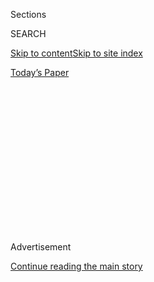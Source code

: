 <div id="app">

<div>

<div>

<div>

<div class="NYTAppHideMasthead css-1q2w90k e1suatyy0">

<div class="section css-ui9rw0 e1suatyy2">

<div class="css-eph4ug er09x8g0">

<div class="css-6n7j50">

</div>

<span class="css-1dv1kvn">Sections</span>

<div class="css-10488qs">

<span class="css-1dv1kvn">SEARCH</span>

</div>

[Skip to content](#site-content)[Skip to site
index](#site-index)

</div>

<div class="css-10698na e1huz5gh0">

</div>

</div>

<div id="masthead-bar-one" class="section hasLinks css-15hmgas e1csuq9d3">

<div class="css-uqyvli e1csuq9d0">

</div>

<div class="css-1uqjmks e1csuq9d1">

</div>

<div class="css-9e9ivx">

[](https://myaccount.nytimes3xbfgragh.onion/auth/login?response_type=cookie&client_id=vi)

</div>

<div class="css-1bvtpon e1csuq9d2">

[Today’s
Paper](https://www.nytimes3xbfgragh.onion/section/todayspaper)

</div>

</div>

</div>

</div>

<div data-aria-hidden="false">

<div id="site-content" data-role="main">

<div>

<div class="css-1aor85t" style="opacity:0.000000001;z-index:-1;visibility:hidden">

<div class="css-1hqnpie">

<div class="css-epjblv">

<span class="css-17xtcya">[Opinion](/section/opinion)</span><span class="css-x15j1o">|</span><span class="css-fwqvlz">The
World Is Taking Pity on
Us</span>

</div>

<div class="css-k008qs">

<div class="css-1iwv8en">

<span class="css-18z7m18"></span>

<div>

</div>

</div>

<span class="css-1n6z4y">https://nyti.ms/2We4esb</span>

<div class="css-1705lsu">

<div class="css-4xjgmj">

<div class="css-4skfbu" data-role="toolbar" data-aria-label="Social Media Share buttons, Save button, and Comments Panel with current comment count" data-testid="share-tools">

  - 
  - 
  - 
  - 
    
    <div class="css-6n7j50">
    
    </div>

  - 
  - 

</div>

</div>

</div>

</div>

</div>

</div>

<div class="css-13pd83m">

</div>

<div id="top-wrapper" class="css-1sy8kpn">

<div id="top-slug" class="css-l9onyx">

Advertisement

</div>

[Continue reading the main
story](#after-top)

<div class="ad top-wrapper" style="text-align:center;height:100%;display:block;min-height:250px">

<div id="top" class="place-ad" data-position="top" data-size-key="top">

</div>

</div>

<div id="after-top">

</div>

</div>

<div>

<div class="css-v5btjw etb61u70">

<div class="css-v05ibm etb61u71">

[Opinion](/section/opinion)

</div>

</div>

<div id="sponsor-wrapper" class="css-1hyfx7x">

<div id="sponsor-slug" class="css-19vbshk">

Supported by

</div>

[Continue reading the main
story](#after-sponsor)

<div id="sponsor" class="ad sponsor-wrapper" style="text-align:center;height:100%;display:block">

</div>

<div id="after-sponsor">

</div>

</div>

<div class="css-186x18t">

</div>

<div class="css-1vkm6nb ehdk2mb0">

# The World Is Taking Pity on Us

</div>

Will American prestige ever recover?

<div class="css-18e8msd">

<div class="css-vp77d3 epjyd6m0">

<div class="css-1p10dcb ey68jwv0" data-aria-hidden="true">

[![Timothy
Egan](https://static01.graylady3jvrrxbe.onion/images/2018/05/11/opinion/timothy-egan/timothy-egan-thumbLarge.png
"Timothy Egan")](https://www.nytimes3xbfgragh.onion/by/timothy-egan)

</div>

<div class="css-1baulvz">

By [<span class="css-1baulvz last-byline" itemprop="name">Timothy
Egan</span>](https://www.nytimes3xbfgragh.onion/by/timothy-egan)

<div class="css-8atqhb">

Contributing Opinion Writer

</div>

</div>

</div>

  - May 8,
    2020

  - 
    
    <div class="css-4xjgmj">
    
    <div class="css-d8bdto" data-role="toolbar" data-aria-label="Social Media Share buttons, Save button, and Comments Panel with current comment count" data-testid="share-tools">
    
      - 
      - 
      - 
      - 
        
        <div class="css-6n7j50">
        
        </div>
    
      - 
      - 
    
    </div>
    
    </div>

</div>

<div class="css-79elbk" data-testid="photoviewer-wrapper">

<div class="css-z3e15g" data-testid="photoviewer-wrapper-hidden">

</div>

<div class="css-1a48zt4 ehw59r15" data-testid="photoviewer-children">

![<span class="css-16f3y1r e13ogyst0" data-aria-hidden="true">President
Trump during a Fox News virtual town hall from the Lincoln Memorial last
Sunday.</span><span class="css-cnj6d5 e1z0qqy90" itemprop="copyrightHolder"><span class="css-1ly73wi e1tej78p0">Credit...</span><span><span>Evan
Vucci/Associated
Press</span></span></span>](https://static01.graylady3jvrrxbe.onion/images/2020/05/08/opinion/08Egan3/08Egan3-articleLarge.jpg?quality=75&auto=webp&disable=upscale)

</div>

</div>

</div>

<div class="section meteredContent css-1r7ky0e" name="articleBody" itemprop="articleBody">

<div class="css-1fanzo5 StoryBodyCompanionColumn">

<div class="css-53u6y8">

In 1847, members of the Choctaw Nation sent relief money across the
Atlantic to a starving Ireland — something the Irish, who lost more than
a million people in a famine made worse by British indifference, have
never forgotten. The Irish are now giving financial aid to Native
American tribes hit with a pandemic that has been made worse by American
incompetence.

This is a gracious act, [a boomerang of good
will](https://www.nytimes3xbfgragh.onion/2020/05/05/world/coronavirus-ireland-native-american-tribes.html),
as reported by my colleagues Ed O’Loughlin and Mihir Zaveri. But it also
shows how much of the world has started to feel sorry for a nation laid
low by the lethal ineptitude of President Trump.

“The country Trump promised to make great again has never in its history
seemed so pitiful,” [wrote Fintan
O’Toole](https://www.irishtimes.com/opinion/fintan-o-toole-donald-trump-has-destroyed-the-country-he-promised-to-make-great-again-1.4235928)
in The Irish Times. And he asked: “Will American prestige ever recover
from this shameful episode?”

Before we take up O’Toole’s question, let’s look at where we rank in the
worst global crisis since World War II. In Trump’s assessment, his
government has done a “[spectacular
job](https://www.cnn.com/2020/05/01/world/meanwhile-in-america-may-1/index.html)”
with the Covid-19 pandemic.

</div>

</div>

<div class="css-1fanzo5 StoryBodyCompanionColumn">

<div class="css-53u6y8">

“And I’ll tell you, [the whole world is excited watching
us](https://www.whitehouse.gov/briefings-statements/remarks-president-trump-marine-one-departure-89/)
because we’re leading the world,” he said, in an updated pat on the back
this week.

He’s right about the leading part: Every 49 seconds or so, throughout
the first week in May, [an American has been dying of this
disease](https://www.nytimes3xbfgragh.onion/interactive/2020/us/coronavirus-us-cases.html).
With 1.3 million reported cases, the United States, just five percent of
the world’s population, has nearly [33 percent of the
sick](https://www.worldometers.info/coronavirus/). With more than 75,000
deaths, we’re at the front of the pack as well. No country comes close
on all three measures.

Globally, the average death rate is 34 people per million residents. In
the United States, it’s more than six times higher — 232 per million.

South Korea and the United States both reported their first cases of
Covid-19 at the same time, in the third week of January. [South
Korea](https://www.nytimes3xbfgragh.onion/2020/03/23/world/asia/coronavirus-south-korea-flatten-curve.html)
immediately started testing on a mass scale and socially isolating. The
United States denied, dithered and did next to nothing for more than two
months.

By the end of April, new cases in South Korea were down to [less than 10
a
day](https://www.statista.com/statistics/1102777/south-korea-covid-19-daily-new-cases/).
In the United States at that time, the pandemic raged at a daily rate of
more than 25,000 newly sick. New Zealand, which also quickly went into
lockdown, [reported no new
cases](https://www.nytimes3xbfgragh.onion/reuters/2020/05/03/world/asia/03reuters-health-coronavirus-newzealand-toll.html)
earlier this week for the first time since mid-March.

</div>

</div>

<div class="css-1fanzo5 StoryBodyCompanionColumn">

<div class="css-53u6y8">

“The United States reacted like Pakistan or Belarus, like a country with
a shoddy infrastructure and a dysfunctional government whose leaders
were too corrupt or stupid to head off mass suffering.” That’s the
indictment of [The Atlantic’s George
Packer](https://www.theatlantic.com/magazine/archive/2020/06/underlying-conditions/610261/),
calling the United States a failed state.

He’s half right. As scientists note, you can’t stop an outbreak from
happening, but you can stop it from becoming a catastrophe that brings
down a society. The United States [spends more on health
care](https://www.nytimes3xbfgragh.onion/2020/04/14/opinion/sunday/covid-inequality-health-care.html),
per capita, than any other rich nation. And yet, here we are: a
full-blown disaster, in lockdown with a narcissist for a president.

A country that turned out eight combat aircraft every hour at the peak
of World War II could not even produce enough 75-cent masks or simple
cotton nasal swabs for testing in this pandemic.

A country that showed the world how to defeat polio now promotes quack
remedies involving household disinfectants from the presidential podium.

A country that rescued postwar Europe with the Marshall Plan didn’t even
bother to show up this week at the [teleconference of global
leaders](https://www.nytimes3xbfgragh.onion/2020/05/04/world/europe/eu-coronavirus-vaccine.html)
pledging contributions for a coronavirus vaccine.

A country that sent George Patton and Dwight Eisenhower to crush the
Nazis now fights a war against a viral killer with [Jared
Kushner](https://www.nytimes3xbfgragh.onion/2020/05/05/us/jared-kushner-fema-coronavirus.html),
a feckless failed real estate speculator who holds power by virtue of
his marriage to the president’s daughter.

Let’s not put too much of the blame on Kushner. After all, he’s also got
Middle East peace, the border wall, the opioid crisis and reinventing
the government on his plate. “[Who’s in
charge](https://www.whitehouse.gov/briefings-statements/remarks-president-trump-meeting-governor-murphy-new-jersey/)
of it?” Trump said recently, about the “Warp Speed” vaccine development
program. “Honestly? I am. I’ll tell you, I’m really in charge of it.”

</div>

</div>

<div class="css-1fanzo5 StoryBodyCompanionColumn">

<div class="css-53u6y8">

Well, then: Where is the test and trace program needed to safely reopen
the country? Where is the national plan even to consider such an effort?
Trump has surrendered. He never looked smaller or more pathetic than
when sitting last Sunday on his little chair in front of the Lincoln
Memorial.

America has a failed federal government, laughed at and pitied the world
over. But America is not a failed state. It will be saved by its
scientists and doctors, its hospitals and universities, its nimble and
creative companies, and leaders in the statehouses who act more
decisively than the family of frauds in the White House.

Perhaps it is best to let the coronavirus task force die a miserable
death. It’s mostly show and ego projection.

As to the Irishman’s question: Will American prestige ever recover? Not
for some time. Our image abroad took a real hit after Trump’s election,
and it has continued to fall. Most of the world now has no confidence in
the president’s leadership.

But then, the same is true with most Americans. Welcome to our
nightmare.

*The Times is committed to publishing* [*a diversity of
letters*](https://www.nytimes3xbfgragh.onion/2019/01/31/opinion/letters/letters-to-editor-new-york-times-women.html)
*to the editor. We’d like to hear what you think about this or any of
our articles. Here are some*
[*tips*](https://help.nytimes3xbfgragh.onion/hc/en-us/articles/115014925288-How-to-submit-a-letter-to-the-editor)*.
And here’s our email:*
[*letters@NYTimes.com*](mailto:letters@NYTimes.com)*.*

*Follow The New York Times Opinion section on*
[*Facebook*](https://www.facebookcorewwwi.onion/nytopinion)*,* [*Twitter
(@NYTopinion)*](http://twitter.com/NYTOpinion) *and*
[*Instagram*](https://www.instagram.com/nytopinion/)*.*

Timothy Egan (@nytegan) is a contributing opinion writer who covers the
environment, the American West and politics. He is a winner of the
National Book Award and author, most recently, of “A Pilgrimage to
Eternity.”

</div>

</div>

<div>

</div>

</div>

<div>

</div>

<div>

</div>

<div>

</div>

<div>

<div id="bottom-wrapper" class="css-1ede5it">

<div id="bottom-slug" class="css-l9onyx">

Advertisement

</div>

[Continue reading the main
story](#after-bottom)

<div id="bottom" class="ad bottom-wrapper" style="text-align:center;height:100%;display:block;min-height:90px">

</div>

<div id="after-bottom">

</div>

</div>

</div>

</div>

</div>

## Site Index

<div>

</div>

## Site Information Navigation

  - [© <span>2020</span> <span>The New York Times
    Company</span>](https://help.nytimes3xbfgragh.onion/hc/en-us/articles/115014792127-Copyright-notice)

<!-- end list -->

  - [NYTCo](https://www.nytco.com/)
  - [Contact
    Us](https://help.nytimes3xbfgragh.onion/hc/en-us/articles/115015385887-Contact-Us)
  - [Work with us](https://www.nytco.com/careers/)
  - [Advertise](https://nytmediakit.com/)
  - [T Brand Studio](http://www.tbrandstudio.com/)
  - [Your Ad
    Choices](https://www.nytimes3xbfgragh.onion/privacy/cookie-policy#how-do-i-manage-trackers)
  - [Privacy](https://www.nytimes3xbfgragh.onion/privacy)
  - [Terms of
    Service](https://help.nytimes3xbfgragh.onion/hc/en-us/articles/115014893428-Terms-of-service)
  - [Terms of
    Sale](https://help.nytimes3xbfgragh.onion/hc/en-us/articles/115014893968-Terms-of-sale)
  - [Site
    Map](https://spiderbites.nytimes3xbfgragh.onion)
  - [Help](https://help.nytimes3xbfgragh.onion/hc/en-us)
  - [Subscriptions](https://www.nytimes3xbfgragh.onion/subscription?campaignId=37WXW)

</div>

</div>

</div>

</div>
